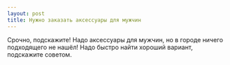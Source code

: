 ```yaml
---
layout: post 
title: Нужно заказать аксессуары для мужчин 
--- 
```

Срочно, подскажите! Надо аксессуары для мужчин, но в городе ничего подходящего не нашёл! Надо быстро найти хороший вариант, подскажите советом.